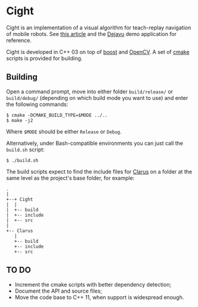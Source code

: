 Cight
======

Cight is an implementation of a visual algorithm for teach-replay navigation of mobile robots. See [this article](https://github.com/xperroni/Yamabiko/blob/master/2014-1/Article/Mobile%20Robot%20Path%20Drift%20Estimation%20using%20Visual%20Streams.pdf) and the [Dejavu](https://github.com/xperroni/Dejavu) demo application for reference.

Cight is developed in C++ 03 on top of [boost](http://www.boost.org/) and [OpenCV](http://opencv.org/). A set of [cmake](http://www.cmake.org/) scripts is provided for building.

Building
--------

Open a command prompt, move into either folder `build/release/` or `build/debug/` (depending on which build mode you want to use) and enter the following commands:

    $ cmake -DCMAKE_BUILD_TYPE=$MODE ../..
    $ make -j2

Where `$MODE` should be either `Release` or `Debug`.

Alternatively, under Bash-compatible environments you can just call the `build.sh` script:

    $ ./build.sh

The build scripts expect to find the include files for [Clarus](https://github.com/xperroni/Clarus) on a folder at the same level as the project's base folder, for example:

    .
    |
    +--+ Cight
    |  |
    |  +-- build
    |  +-- include
    |  +-- src
    |
    +-- Clarus
       |
       +-- build
       +-- include
       +-- src

TO DO
-----

* Increment the cmake scripts with better dependency detection;
* Document the API and source files;
* Move the code base to C++ 11, when support is widespread enough.
